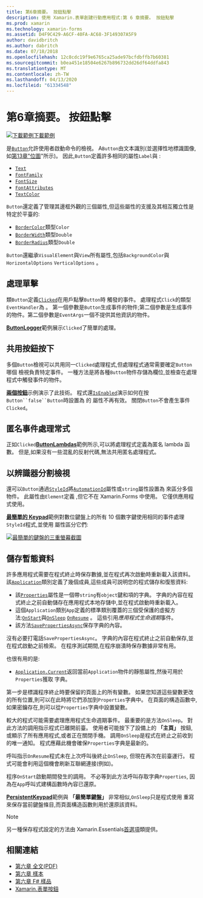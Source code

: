 ```yaml
---
title: 第6章摘要。 按鈕點擊
description: 使用 Xamarin.表單創建行動應用程式:第 6 章摘要。 按鈕點擊
ms.prod: xamarin
ms.technology: xamarin-forms
ms.assetid: D4F9C429-A6CF-40FA-AC68-3F149307A5F9
author: davidbritch
ms.author: dabritch
ms.date: 07/18/2018
ms.openlocfilehash: 12c8cdc19f9e6765ca25ade97bcfdbffb7b60381
ms.sourcegitcommit: b0ea451e18504e6267b896732dd26df64ddfa843
ms.translationtype: MT
ms.contentlocale: zh-TW
ms.lasthandoff: 04/13/2020
ms.locfileid: "61334548"
---
```

# <a name="summary-of-chapter-6-button-clicks"></a>第6章摘要。 按鈕點擊

[![下載範例](~/media/shared/download.png)下載範例](https://github.com/xamarin/xamarin-forms-book-samples/tree/master/Chapter06)

是[`Button`](xref:Xamarin.Forms.Button)允許使用者啟動命令的檢視。 A`Button`由文本識別(並選擇性地標識圖像,如[第13章"位圖](chapter13.md)"所示)。 因此,`Button`定義許多相同的屬性`Label`與 :

- [`Text`](xref:Xamarin.Forms.Button.Text)
- [`FontFamily`](xref:Xamarin.Forms.Button.FontFamily)
- [`FontSize`](xref:Xamarin.Forms.Button.FontSize)
- [`FontAttributes`](xref:Xamarin.Forms.Button.FontAttributes)
- [`TextColor`](xref:Xamarin.Forms.Button.TextColor)

`Button`還定義了管理其邊框外觀的三個屬性,但這些屬性的支援及其相互獨立性是特定於平臺的:

- [`BorderColor`](xref:Xamarin.Forms.Button.BorderColor)類型`Color`
- [`BorderWidth`](xref:Xamarin.Forms.Button.BorderWidth)類型`Double`
- [`BorderRadius`](xref:Xamarin.Forms.Button.BorderRadius)類型`Double`

`Button`還繼承`VisualElement`與`View`所有屬性,包括`BackgroundColor`與`HorizontalOptions` `VerticalOptions` 。

## <a name="processing-the-click"></a>處理單擊

類`Button`定義[`Clicked`](xref:Xamarin.Forms.Button.Clicked)在用戶點擊`Button`時 觸發的事件。 處理程式`Click`的類型`EventHandler`為 。 第一個參數是`Button`生成事件的物件;第二個參數是生成事件的物件。第二個參數是`EventArgs`一個不提供其他資訊的物件。

[**ButtonLogger**](https://github.com/xamarin/xamarin-forms-book-samples/tree/master/Chapter06/ButtonLogger)範例展示`Clicked`了簡單的處理。

## <a name="sharing-button-clicks"></a>共用按鈕按下

多個`Button`檢視可以共用同一`Clicked`處理程式,但處理程式通常需要確定`Button`哪個 檢視負責特定事件。 一種方法是將各種`Button`物件存儲為欄位,並檢查在處理程式中觸發事件的物件。

[**兩個按鈕**](https://github.com/xamarin/xamarin-forms-book-samples/tree/master/Chapter06/TwoButtons)示例演示了此技術。 程式還[`IsEnabled`](xref:Xamarin.Forms.VisualElement.IsEnabled)演示如何在按`Button``false``Button`時設置為 的 屬性不再有效。 關閉`Button`不會產生事件`Clicked`。

## <a name="anonymous-event-handlers"></a>匿名事件處理常式

正如`Clicked`[**ButtonLambdas**](https://github.com/xamarin/xamarin-forms-book-samples/tree/master/Chapter06/ButtonLambdas)範例所示,可以將處理程式定義為匿名 lambda 函數。 但是,如果沒有一些混亂的反射代碼,無法共用匿名處理程式。

## <a name="distinguishing-views-with-ids"></a>以辨識器分割檢視

還可以`Button`通過[`StyleId`](xref:Xamarin.Forms.Element.StyleId)將[`AutomationId`](xref:Xamarin.Forms.Element.AutomationId)屬性或`string`屬性設置為 來區分多個物件。 此屬性由`Element`定義 ,但它不在 Xamarin.Forms 中使用。 它僅供應用程式使用。

[**最簡單的 Keypad**](https://github.com/xamarin/xamarin-forms-book-samples/tree/master/Chapter06/SimplestKeypad)範例對數位鍵盤上的所有 10 個數字鍵使用相同的事件處理`StyleId`程式,並使用 屬性區分它們:

[![最簡單的鍵盤的三重螢幕截圖](images/ch06fg04-small.png "Calculator")](images/ch06fg04-large.png#lightbox "Calculator")

## <a name="saving-transient-data"></a>儲存暫態資料

許多應用程式需要在程式終止時保存數據,並在程式再次啟動時重新載入該資料。 該[`Application`](xref:Xamarin.Forms.Application)類別定義了幾個成員,這些成員可説明您的程式儲存和復態資料:

- 該[`Properties`](xref:Xamarin.Forms.Application.Properties)屬性是一個帶`string`有`object`鍵和項的字典。 字典的內容在程式終止之前自動儲存在應用程式本地存儲中,並在程式啟動時重新載入。
- 這個`Application`類別`App`定義的標準類別覆蓋的三個受保護的虛擬方法:[`OnStart`](xref:Xamarin.Forms.Application.OnStart)與[`OnSleep`](xref:Xamarin.Forms.Application.OnSleep) [`OnResume`](xref:Xamarin.Forms.Application.OnResume) 。 這些引用*應用程式生命週期*事件。
- 該方法[`SavePropertiesAsync`](xref:Xamarin.Forms.Application.SavePropertiesAsync)保存字典的內容。

沒有必要打電話`SavePropertiesAsync`。 字典的內容在程式終止之前自動保存,並在程式啟動之前檢索。 在程序測試期間,在程序崩潰時保存數據非常有用。

也很有用的是:

- [`Application.Current`](xref:Xamarin.Forms.Application.Current)返回當前`Application`物件的靜態屬性,然後可用於`Properties`獲取 字典。

第一步是標識程序終止時要保留的頁面上的所有變數。 如果您知道這些變數更改的所有位置,則可以在此時將它們添加到`Properties`字典中。 在頁面的構造函數中,如果密鑰存在,則可以從`Properties`字典中設置變數。

較大的程式可能需要處理應用程式生命週期事件。 最重要的是方法`OnSleep`。 對此方法的調用指示程式已離開前臺。 使用者可能按下了設備上的 **「主頁」** 按鈕,或顯示了所有應用程式,或者正在關閉手機。 調用`OnSleep`是程式在終止之前收到的唯一通知。 程式應藉此機會確保`Properties`字典是最新的。

呼叫指示`OnResume`程式未在上次呼叫後終止`OnSleep`, 但現在再次在前臺運行。 程式可能會利用這個機會刷新互聯網連接(例如)。

程序`OnStart`啟動期間發生的調用。 不必等到此方法呼叫存取字典`Properties`, 因為在`App`呼叫式建構函數時內容已還原。

[**PersistentKeypad**](https://github.com/xamarin/xamarin-forms-book-samples/tree/master/Chapter06/PersistentKeypad)範例與 **「最簡單鍵盤」** 非常相似,`OnSleep`只是程式使用 重寫來保存當前鍵盤條目,而頁面構造函數則用於還原該資料。

> [!NOTE]
> 另一種保存程式設定的方法由 Xamarin.Essentials[首選項](~/essentials/preferences.md)類提供。

## <a name="related-links"></a>相關連結

- [第六章 全文(PDF)](https://download.xamarin.com/developer/xamarin-forms-book/XamarinFormsBook-Ch06-Apr2016.pdf)
- [第六章 樣本](https://github.com/xamarin/xamarin-forms-book-samples/tree/master/Chapter06)
- [第六章 F# 樣品](https://github.com/xamarin/xamarin-forms-book-samples/tree/master/Chapter06/FS)
- [Xamarin.表單按鈕](~/xamarin-forms/user-interface/button.md)
